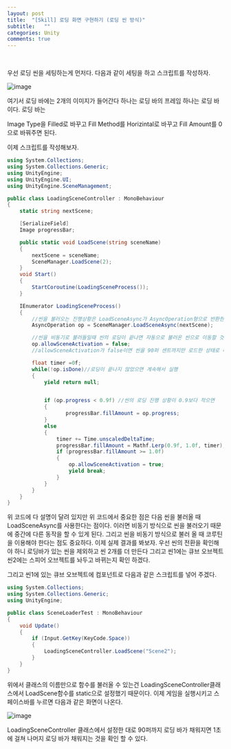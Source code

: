 ```yaml
---
layout: post
title:  "[Skill] 로딩 화면 구현하기 (로딩 씬 방식)"
subtitle:   ""
categories: Unity
comments: true
---
```


<br>

우선 로딩 씬을 세팅하는게 먼저다. 다음과 같이 세팅을 하고 스크립트를 작성하자.

![image](https://user-images.githubusercontent.com/101051124/157811993-fd95916d-5984-448b-a93e-23e9ae84e5ff.png)

여기서 로딩 바에는 2개의  이미지가 들어간다 하나는 로딩 바의 프레임 하나는 로딩 바이다. 로딩 바는 

Image Type을 Filled로 바꾸고 Fill Method를 Horizintal로 바꾸고 Fill Amount를 0으로 바꿔주면 된다.

이제 스크립트를 작성해보자.

```csharp
using System.Collections;
using System.Collections.Generic;
using UnityEngine;
using UnityEngine.UI;
using UnityEngine.SceneManagement;

public class LoadingSceneController : MonoBehaviour
{
    static string nextScene;

    [SerializeField]
    Image progressBar;

    public static void LoadScene(string sceneName)
    {
        nextScene = sceneName;
        SceneManager.LoadScene(2);
    }
    void Start()
    {
        StartCoroutine(LoadingSceneProcess());
    }

    IEnumerator LoadingSceneProcess()
    {
        //씬을 불러오는 진행상황은 LoadSceneAsync가 AsyncOperation형으로 반환한다
        AsyncOperation op = SceneManager.LoadSceneAsync(nextScene);

        //씬을 비동기로 불러들일때 씬의 로딩이 끝나면 자동으로 불러온 씬으로 이동할 것인지 설정하는 것
        op.allowSceneActivation = false;
        //allowSceneActivation가 false이면 씬을 90퍼 센트까지만 로드한 상태로 다음 씬으로 넘어가지 않고 기다림 다시 true로 변경하면 그 때 남은 부분을 로딩하고 씬을 불러옴

        float timer =0f;
        while(!op.isDone)//로딩이 끝나지 않았으면 계속해서 실행
        {
            yield return null;


            if (op.progress < 0.9f) //씬의 로딩 진행 상황이 0.9보다 작으면
            {
                   progressBar.fillAmount = op.progress;
            }
            else
            {
                timer += Time.unscaledDeltaTime;
                progressBar.fillAmount = Mathf.Lerp(0.9f, 1.0f, timer); //1초에 걸쳐 나머지 채우게 만듬
                if (progressBar.fillAmount >= 1.0f)
                {
                    op.allowSceneActivation = true;
                    yield break;
                }
            }
        }
    }
}

```

위 코드에 다 설명이 달려 있지만 위 코드에서 중요한 점은 다음 씬을 불러올 때 LoadSceneAsync를 사용한다는 점이다. 이러면 비동기 방식으로 씬을 불러오기 때문에 중간에 다른 동작을 할 수 있게 된다. 그리고 씬을 비동기 방식으로 불러 올 때 코루틴을 이용해야 한다는 점도 중요하다. 이제 실제 결과를 봐보자. 우선 씬의 전환을 확인해야 하니 로딩바가 있는 씬을 제외하고 씬 2개를 더 만든다 그리고 씬1에는 큐브 오브젝트 씬2에는 스피어 오브젝트를 놔두고 바뀌는지 확인 하겠다.

그리고 씬1에 있는 큐브 오브젝트에 컴포넌트로 다음과 같은 스크립트를 넣어 주겠다.

```csharp
using System.Collections;
using System.Collections.Generic;
using UnityEngine;

public class SceneLoaderTest : MonoBehaviour
{
    void Update()
    {
        if (Input.GetKey(KeyCode.Space))
        {
            LoadingSceneController.LoadScene("Scene2");
        }        
    }
}

```

위에서 클래스의 이름만으로 함수를 불러올 수 있는건 LoadingSceneController클래스에서 LoadScene함수를 static으로 설정했기 때문이다. 이제 게임을 실행시키고 스페이스바를 누르면 다음과 같은 화면이 나온다.

![image](https://user-images.githubusercontent.com/101051124/157819607-88819a7e-6248-43bf-9ba1-9b42204da07a.png)

LoadingSceneController 클래스에서 설정한 대로 90퍼까지 로딩 바가 채워지면 1초에 걸쳐 나머지 로딩 바가 채워지는 것을 확인 할 수 있다. 